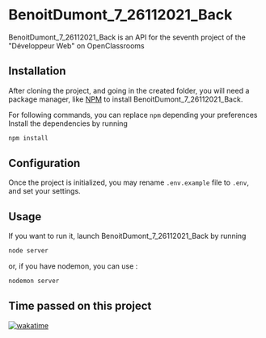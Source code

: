 # BenoitDumont_7_26112021_Back

BenoitDumont_7_26112021_Back is an API for the seventh project of the "Développeur Web" on OpenClassrooms

## Installation

After cloning the project, and going in the created folder, you will need a package manager, like [NPM](https://www.npmjs.com/) to install BenoitDumont_7_26112021_Back.

For following commands, you can replace `npm` depending your preferences
Install the dependencies by running

```js
npm install
```

## Configuration

Once the project is initialized, you may rename `.env.example` file to `.env`, and set your settings.

## Usage

If you want to run it, launch BenoitDumont_7_26112021_Back by running

```bash
node server
```

or, if you have nodemon, you can use :

```bash
nodemon server
```
## Time passed on this project
[![wakatime](https://wakatime.com/badge/user/f067c756-5e92-4525-bfec-ef84155913fd/project/4fda6ab4-61d1-4cb0-9095-2dc4eaa0daa7.svg)](https://wakatime.com/badge/user/f067c756-5e92-4525-bfec-ef84155913fd/project/4fda6ab4-61d1-4cb0-9095-2dc4eaa0daa7)
